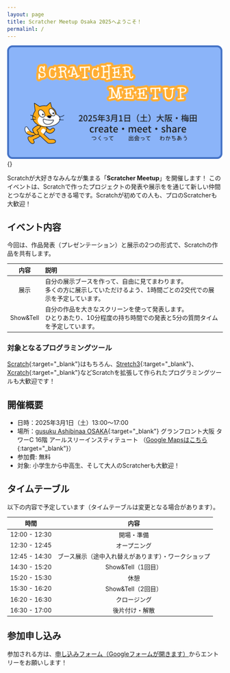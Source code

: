 ```yaml
---
layout: page
title: Scratcher Meetup Osaka 2025へようこそ！
permalinl: /
---
```


![](/assets/images/OGP/scratcher-meetup.OGP.png){}

Scratchが大好きなみんなが集まる「**Scratcher Meetup**」を開催します！
このイベントは、Scratchで作ったプロジェクトの発表や展示をを通じて新しい仲間とつながることができる場です。Scratchが初めての人も、プロのScratcherも大歓迎！

## イベント内容
今回は、作品発表（プレゼンテーション）と展示の2つの形式で、Scratchの作品を共有します。

|内容|説明|
|:--:|:--|
|展示|自分の展示ブースを作って、自由に見てまわります。<br>多くの方に展示していただけるよう、1時間ごとの2交代での展示を予定しています。|
|Show&Tell|自分の作品を大きなスクリーンを使って発表します。<br>ひとりあたり、10分程度の持ち時間での発表と5分の質問タイムを予定しています。|

### 対象となるプログラミングツール
[Scratch](https://scratch.mit.edu/){:target="_blank"}はもちろん、[Stretch3](https://stretch3.github.io/){:target="_blank"}、[Xcratch](https://xcratch.github.io/index-ja.html){:target="_blank"}などScratchを拡張して作られたプログラミングツールも大歓迎です！
## 開催概要
- 日時：2025年3月1日（土）13:00〜17:00
- 場所：[gusuku Ashibinaa OSAKA](https://www.r3it.com/ashibinaa){:target="_blank"} グランフロント大阪 タワーC 16階 アールスリーインスティテュート  （[Google Mapsはこちら](https://maps.app.goo.gl/qqJU97Qbc9vydik99){:target="_blank"}）
- 参加費: 無料
- 対象: 小学生から中高生、そして大人のScratcherも大歓迎！

## タイムテーブル
以下の内容で予定しています（タイムテーブルは変更となる場合があります）。

|時間|内容|
|:--:|:--:|
|12:00 - 12:30|開場・準備|
|12:30 - 12:45|オープニング|
|12:45 - 14:30|ブース展示（途中入れ替えがあります）・ワークショップ|
|14:30 - 15:20|Show&Tell（1回目）|
|15:20 - 15:30|休憩|
|15:30 - 16:20|Show&Tell（2回目）|
|16:20 - 16:30|クロージング|
|16:30 - 17:00|後片付け・解散|

## 参加申し込み
参加される方は、[申し込みフォーム（Googleフォームが開きます）](https://forms.gle/F72CDYkSsRBNgzNQ9)からエントリーをお願いします！

